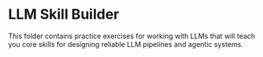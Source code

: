 # LLM Skill Builder
This folder contains practice exercises for working with LLMs that will teach you core skills for designing reliable LLM pipelines and agentic systems.